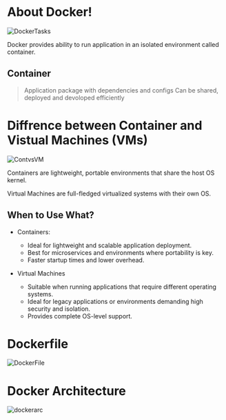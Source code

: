 # About Docker!

![DockerTasks](https://github.com/user-attachments/assets/a9648231-40f1-4fb8-931e-2ae7a0018868)

Docker provides ability to run application in an isolated environment called container.

## Container

> Application package with dependencies and configs
> Can be shared, deployed and devoloped efficiently

# Diffrence between Container and Vistual Machines (VMs)

![ContvsVM](https://github.com/user-attachments/assets/1e2cb37c-4a64-4ae0-b904-82298595aba4)


Containers are lightweight, portable environments that share the host OS kernel.

Virtual Machines are full-fledged virtualized systems with their own OS.

## When to Use What?

* Containers:
    * Ideal for lightweight and scalable application deployment.
    * Best for microservices and environments where portability is key.
    * Faster startup times and lower overhead.

* Virtual Machines
    * Suitable when running applications that require different operating systems.
    * Ideal for legacy applications or environments demanding high security and isolation.
    * Provides complete OS-level support.


# Dockerfile

![DockerFile](https://github.com/user-attachments/assets/2b940ac9-4b64-4bbb-b74f-e0fad11f5f4f)

# Docker Architecture

![dockerarc](https://github.com/user-attachments/assets/8298453b-4de7-4be0-ab6e-8887a4c80bf3)


